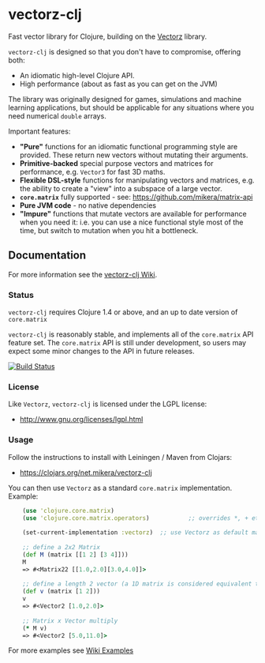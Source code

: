 vectorz-clj
===========

Fast vector library for Clojure, building on the [Vectorz](https://github.com/mikera/vectorz) library.

`vectorz-clj` is designed so that you don't have to compromise, offering both:

 - An idiomatic high-level Clojure API.
 - High performance (about as fast as you can get on the JVM)

The library was originally designed for games, simulations and machine learning applications, 
but should be applicable for any situations where you need numerical `double` arrays.

Important features:

 - **"Pure"** functions for an idiomatic functional programming style are provided. These return new vectors without mutating their arguments.
 - **Primitive-backed** special purpose vectors and matrices for performance, e.g. `Vector3` for fast 3D maths.
 - **Flexible DSL-style** functions for manipulating vectors and matrices, e.g. the ability to create a "view" into a subspace of a large vector.
 - **`core.matrix`** fully supported - see: https://github.com/mikera/matrix-api
 - **Pure JVM code** - no native dependencies
 - **"Impure"** functions that mutate vectors are available for performance when you need it: i.e. you can use a nice functional style most of the time, but switch to mutation when you hit a bottleneck.
 
## Documentation

For more information see the [vectorz-clj Wiki](https://github.com/mikera/vectorz-clj/wiki).

### Status

`vectorz-clj` requires Clojure 1.4 or above, and an up to date version of `core.matrix`

`vectorz-clj` is reasonably stable, and implements all of the `core.matrix` API feature set. The `core.matrix` API 
is still under development, so users may expect some minor changes to the API in future releases.

[![Build Status](https://travis-ci.org/mikera/vectorz-clj.png?branch=develop)](https://travis-ci.org/mikera/vectorz-clj)

### License

Like `Vectorz`, `vectorz-clj` is licensed under the LGPL license:

 - http://www.gnu.org/licenses/lgpl.html

### Usage

Follow the instructions to install with Leiningen / Maven from Clojars: 

 - https://clojars.org/net.mikera/vectorz-clj
 
You can then use `Vectorz` as a standard `core.matrix` implementation. Example:

```clojure
    (use 'clojure.core.matrix)
    (use 'clojure.core.matrix.operators)           ;; overrides *, + etc. for matrices
    
    (set-current-implementation :vectorz)  ;; use Vectorz as default matrix implementation
    
    ;; define a 2x2 Matrix
    (def M (matrix [[1 2] [3 4]]))
    M
    => #<Matrix22 [[1.0,2.0][3.0,4.0]]>
    
    ;; define a length 2 vector (a 1D matrix is considered equivalent to a vector in core.matrix)
    (def v (matrix [1 2]))
    v
    => #<Vector2 [1.0,2.0]>
    
    ;; Matrix x Vector multiply
    (* M v)
    => #<Vector2 [5.0,11.0]>
```

For more examples see [Wiki Examples](https://github.com/mikera/vectorz-clj/wiki/Examples)